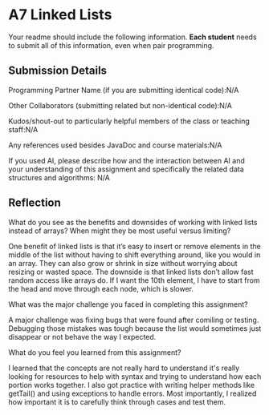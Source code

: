 # A7 Linked Lists

Your readme should include the following information. **Each student** needs to submit all of this information, even when pair programming. 

## Submission Details

Programming Partner Name (if you are submitting identical code):N/A


Other Collaborators (submitting related but non-identical code):N/A


Kudos/shout-out to particularly helpful members of the class or teaching staff:N/A


Any references used besides JavaDoc and course materials:N/A


If you used AI, please describe how and the interaction between AI and your understanding of this assignment and specifically the related data structures and algorithms: N/A

## Reflection

What do you see as the benefits and downsides of working with linked lists instead of arrays? When might they be most useful versus limiting?

One benefit of linked lists is that it’s easy to insert or remove elements in the middle of the list without having to shift everything around, like you would in an array. They can also grow or shrink in size without worrying about resizing or wasted space. The downside is that linked lists don’t allow fast random access like arrays do. If I want the 10th element, I have to start from the head and move through each node, which is slower.


What was the major challenge you faced in completing this assignment?

A major challenge was fixing bugs that were found after comiling or testing. Debugging those mistakes was tough because the list would sometimes just disappear or not behave the way I expected.

What do you feel you learned from this assignment?

I learned that the concepts are not really hard to understand it's really looking for resources to help with syntax and trying to understand how each portion works together. I also got practice with writing helper methods like getTail() and using exceptions to handle errors. Most importantly, I realized how important it is to carefully think through cases and test them.
